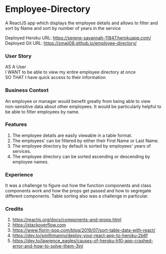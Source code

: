 # Employee-Directory

A ReactJS app which displays the employee details and allows to filter and sort by Name and sort by number of years in the service

Deployed Heroku URL: https://serene-savannah-11847.herokuapp.com/  
Deployed Git URL: https://smaji08.github.io/employee-directory/

### User Story

AS A User  
I WANT to be able to view my entire employee directory at once    
SO THAT I have quick access to their information  

### Business Context

An employee or manager would benefit greatly from being able to view non-sensitive data about other employees. It would be particularly helpful to be able to filter employees by name.

### Features

1. The employee details are easily viewable in a table format.
2. The employees' can be filtered by either their First Name or Last Name.
3. The employee directory by default is sorted by employees' years of services.
4. The employee directory can be sorted ascending or descending by employee names.

### Experience

It was a challenge to figure out how the function components and class components work and how the props get passed and how to segregate different components. Table sorting also was a challenge in particular.

### Credits

1. https://reactjs.org/docs/components-and-props.html
2. https://stackoverflow.com
3. https://www.florin-pop.com/blog/2019/07/sort-table-data-with-react/
4. https://dev.to/smithmanny/deploy-your-react-app-to-heroku-2b6f
5. https://dev.to/lawrence_eagles/causes-of-heroku-h10-app-crashed-error-and-how-to-solve-them-3jnl


